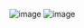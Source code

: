 
![image](https://github.com/wendinguo/wendinguo/blob/main/images/033119194148.jpg)
![image](https://github.com/wendinguo/wendinguo/blob/main/images/u%3D727460147%2C2222092211%26fm%3D193%26f%3DGIF.jpg)
